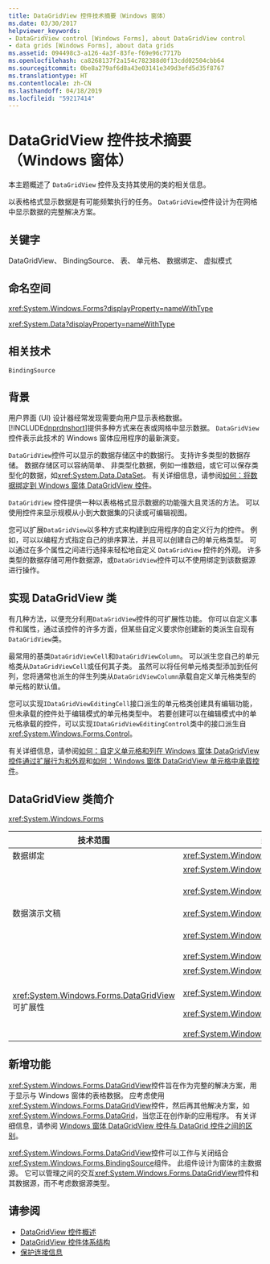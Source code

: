 ```yaml
---
title: DataGridView 控件技术摘要（Windows 窗体）
ms.date: 03/30/2017
helpviewer_keywords:
- DataGridView control [Windows Forms], about DataGridView control
- data grids [Windows Forms], about data grids
ms.assetid: 094498c3-a126-4a3f-83fe-f69e96c7717b
ms.openlocfilehash: ca8268137f2a154c782388d0f13cdd02504cbb64
ms.sourcegitcommit: 0be8a279af6d8a43e03141e349d3efd5d35f8767
ms.translationtype: HT
ms.contentlocale: zh-CN
ms.lasthandoff: 04/18/2019
ms.locfileid: "59217414"
---
```

# <a name="datagridview-control-technology-summary-windows-forms"></a>DataGridView 控件技术摘要（Windows 窗体）
本主题概述了 `DataGridView` 控件及支持其使用的类的相关信息。  
  
 以表格格式显示数据是有可能频繁执行的任务。 `DataGridView`控件设计为在网格中显示数据的完整解决方案。  
  
## <a name="keywords"></a>关键字  
 DataGridView、 BindingSource、 表、 单元格、 数据绑定、 虚拟模式  
  
## <a name="namespaces"></a>命名空间  
 <xref:System.Windows.Forms?displayProperty=nameWithType>  
  
 <xref:System.Data?displayProperty=nameWithType>  
  
## <a name="related-technologies"></a>相关技术  
 `BindingSource`  
  
## <a name="background"></a>背景  
 用户界面 (UI) 设计器经常发现需要向用户显示表格数据。 [!INCLUDE[dnprdnshort](../../../../includes/dnprdnshort-md.md)]提供多种方式来在表或网格中显示数据。 `DataGridView`控件表示此技术的 Windows 窗体应用程序的最新演变。  
  
 `DataGridView`控件可以显示的数据存储区中的数据行。 支持许多类型的数据存储。 数据存储区可以容纳简单、 非类型化数据，例如一维数组，或它可以保存类型化的数据，如<xref:System.Data.DataSet>。 有关详细信息，请参阅[如何：将数据绑定到 Windows 窗体 DataGridView 控件](how-to-bind-data-to-the-windows-forms-datagridview-control.md)。  
  
 `DataGridView` 控件提供一种以表格格式显示数据的功能强大且灵活的方法。 可以使用控件来显示规模从小到大数据集的只读或可编辑视图。  
  
 您可以扩展`DataGridView`以多种方式来构建到应用程序的自定义行为的控件。 例如，可以以编程方式指定自己的排序算法，并且可以创建自己的单元格类型。 可以通过在多个属性之间进行选择来轻松地自定义 `DataGridView` 控件的外观。 许多类型的数据存储可用作数据源，或`DataGridView`控件可以不使用绑定到该数据源进行操作。  
  
## <a name="implementing-datagridview-classes"></a>实现 DataGridView 类  
 有几种方法，以便充分利用`DataGridView`控件的可扩展性功能。 你可以自定义事件和属性，通过该控件的许多方面，但某些自定义要求你创建新的类派生自现有`DataGridView`类。  
  
 最常用的基类`DataGridViewCell`和`DataGridViewColumn`。 可以派生您自己的单元格类从`DataGridViewCell`或任何其子类。 虽然可以将任何单元格类型添加到任何列，您将通常也派生的伴生列类从`DataGridViewColumn`承载自定义单元格类型的单元格的默认值。  
  
 您可以实现`IDataGridViewEditingCell`接口派生的单元格类创建具有编辑功能，但未承载的控件处于编辑模式的单元格类型中。 若要创建可以在编辑模式中的单元格承载的控件，可以实现`IDataGridViewEditingControl`类中的接口派生自<xref:System.Windows.Forms.Control>。  
  
 有关详细信息，请参阅[如何：自定义单元格和列在 Windows 窗体 DataGridView 控件通过扩展行为和外观](customize-cells-and-columns-in-the-datagrid-by-extending-behavior.md)和[如何：Windows 窗体 DataGridView 单元格中承载控件](how-to-host-controls-in-windows-forms-datagridview-cells.md)。  
  
## <a name="datagridview-classes-at-a-glance"></a>DataGridView 类简介  
 <xref:System.Windows.Forms>  
  
|技术范围|类/接口/配置元素|  
|---------------------|-------------------------------------------------|  
|数据绑定|<xref:System.Windows.Forms.BindingSource>|  
|数据演示文稿|<xref:System.Windows.Forms.DataGridView><br /><br /> <xref:System.Windows.Forms.DataGridViewCell> 派生类<br /><br /> <xref:System.Windows.Forms.DataGridViewRow> 派生类<br /><br /> <xref:System.Windows.Forms.DataGridViewColumn> 派生类<br /><br /> <xref:System.Windows.Forms.DataGridViewCellStyle>|  
|<xref:System.Windows.Forms.DataGridView> 可扩展性|<xref:System.Windows.Forms.DataGridViewCell> 派生类<br /><br /> <xref:System.Windows.Forms.DataGridViewColumn> 派生类<br /><br /> <xref:System.Windows.Forms.IDataGridViewEditingCell><br /><br /> <xref:System.Windows.Forms.IDataGridViewEditingControl>|  
  
## <a name="whats-new"></a>新增功能  
 <xref:System.Windows.Forms.DataGridView>控件旨在作为完整的解决方案，用于显示与 Windows 窗体的表格数据。 应考虑使用<xref:System.Windows.Forms.DataGridView>控件，然后再其他解决方案，如<xref:System.Windows.Forms.DataGrid>，当您正在创作新的应用程序。 有关详细信息，请参阅 [Windows 窗体 DataGridView 控件与 DataGrid 控件之间的区别](differences-between-the-windows-forms-datagridview-and-datagrid-controls.md)。  
  
 <xref:System.Windows.Forms.DataGridView>控件可以工作与关闭结合<xref:System.Windows.Forms.BindingSource>组件。 此组件设计为窗体的主数据源。 它可以管理之间的交互<xref:System.Windows.Forms.DataGridView>控件和其数据源，而不考虑数据源类型。  
  
## <a name="see-also"></a>请参阅

- [DataGridView 控件概述](datagridview-control-overview-windows-forms.md)
- [DataGridView 控件体系结构](datagridview-control-architecture-windows-forms.md)
- [保护连接信息](../../data/adonet/protecting-connection-information.md)
